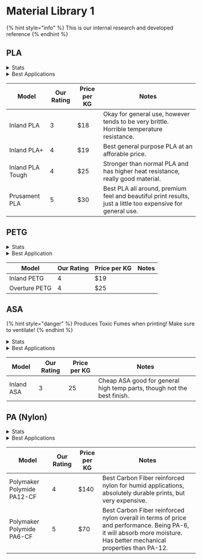 # Material Library 1

{% hint style="info" %}
This is our internal research and developed reference
{% endhint %}

## PLA

<details>

<summary>Stats</summary>

### Polylactic Acid&#x20;

**Print Temp:** 215-260°C (Hotend) 60-80°C (Bed)

**Glass Transition Temperature:** \~65°C

**Density:** 1.24 g/cm^3

**Tensile Strength:** \~37 MPa

**Flexural Modulus:** \~4 GPa

**Elongation:** \~4%

**Hyrdoscopic:** Yes

**Enclosure:** Not Needed

</details>

<details>

<summary>Best Applications</summary>

PLA is the best general purpose material. It's low cost, easy to print, and pretty strong. However PLA isn't necessarily the most durable material for outdoor use due to its low temperature resistance. A hot sunny day could lead to your PLA prints warping outdoors! SOme variants of PLA such as PLA Pro or PLA+ can overcome these warping risks in higher ambient heat, however it still remains a risk. With careful consideration of this however, PLA is still a suitable prototyping material for outdoor testable parts, though likely not suited for final parts.&#x20;

</details>

<table><thead><tr><th>Model</th><th data-type="rating" data-max="5">Our Rating</th><th>Price per KG</th><th>Notes</th></tr></thead><tbody><tr><td>Inland PLA</td><td>3</td><td>$18</td><td>Okay for general use, however tends to be very brittle. Horrible temperature resistance.</td></tr><tr><td>Inland PLA+</td><td>4</td><td>$19</td><td>Best general purpose PLA at an afforable price.</td></tr><tr><td>Inland PLA Tough</td><td>4</td><td>$25</td><td>Stronger than normal PLA and has higher heat resistance, really good material.</td></tr><tr><td>Prusament PLA</td><td>5</td><td>$30</td><td>Best PLA all around, premium feel and beautiful print results, just a little too expensive for general use. </td></tr></tbody></table>

## PETG

<details>

<summary>Stats</summary>

## Polyethylene Terephthalate Glycol

**Print Temp:** 215-260°C (Hotend) 60-80°C (Bed)

**Glass Transition Temperature:** \~80°C

**Density:** 1.27 g/cm^3

**Tensile Strength:** \~28 MPa

**Flexural Modulus:** \~2 GPa

**Elongation:** \~25%

**Hyrdoscopic:** Yes

**Enclosure:** Not needed but good to have



</details>

<details>

<summary>Best Application</summary>

Though not as strong as PLA, PETG has superior temperature resistance. It's a great general use material for any part that could be printed in PLA but needs that extra bit of heat resistance. It's flexibility is also something that can be useful, however its challenging to achieve good layer adhesion on PETG, so any high flex appliances will lead to cracking. PETG is also increibly challneing to paint or use adhesives on. Most paints will stick, and strong adhesives like epoxy will work, but in our experience both fail quite easily overtime on PETG.&#x20;

</details>

<table><thead><tr><th>Model</th><th data-type="rating" data-max="5">Our Rating</th><th>Price per KG</th><th>Notes</th></tr></thead><tbody><tr><td>Inland PETG</td><td>4</td><td>$19</td><td></td></tr><tr><td>Overture PETG</td><td>4</td><td>$25</td><td></td></tr></tbody></table>

## ASA

{% hint style="danger" %}
Produces Toxic Fumes when printing! Make sure to ventilate!
{% endhint %}

<details>

<summary>Stats</summary>

## Acrylonitrile Styrene Acrylate&#x20;

**Print Temp:** 220-250°C (Hotend) 90-100°C (Bed)

**Glass Transition Temperature:** \~100°C

**Density:** 1.07 g/cm^3

**Tensile Strength:** \~30 MPa

**Flexural Modulus:** \~2 GPa

**Elongation:** \~5%

**Hyrdoscopic:** Yes

**Enclosure:** Needed

</details>

<details>

<summary>Best Applications</summary>

Contrary to popular belief, ASA isn't the king of strong 3D prints, as we can see from it's rather poor tensile strength, it's a rather brittle material. However its primary advantage is at heat and weather resistance, making it a rather durable material for outdoor applications that won't require very high loads. Keep in mind it's not the easiest material to work with due to it's likeliness to warp and toxic fumes produced during printing.

</details>

<table><thead><tr><th>Model</th><th data-type="rating" data-max="5">Our Rating</th><th>Price per KG</th><th>Notes</th></tr></thead><tbody><tr><td>Inland ASA</td><td>3</td><td>25</td><td>Cheap ASA good for general high temp parts, though not the best finish.</td></tr></tbody></table>

## PA (Nylon)

<details>

<summary>Stats</summary>

## Nylon&#x20;

**Print Temp:** 250-300°C (Hotend) 90-100°C (Bed)

**Glass Transition Temperature:** \~70-80°C

**Density:** 1.15 g/cm^3 (May vary for fiber reinforced)

**Tensile Strength:** \~76 MPa (\~150 Mpa for fiber reinforced)

**Flexural Modulus:** \~110 GPa

**Elongation:** \~90%

**Hyrdoscopic:** Yes

**Enclosure:** Needed

</details>

<details>

<summary>Best Applications</summary>

Nylon isn't an easy material to work with and can be very expensive, but it yields amazing qualities in terms of strength and overall performance. It yields incredibly durable parts. However it's flexibility may limit its usable applications. There are many Glass Fiber and Carbon Fiber reinforced Nylons that can yield very stiff parts while retaining many of the great qualities of nylon. As stated earlier, it is a very expensive material to work with, hence why we reserve it for final parts rather than prototyping.

</details>

<table><thead><tr><th>Model</th><th data-type="rating" data-max="5">Our Rating</th><th>Price per KG</th><th>Notes</th></tr></thead><tbody><tr><td>Polymaker Polymide PA12-CF</td><td>4</td><td>$140</td><td>Best Carbon Fiber reinforced nylon for humid applications, absolutely durable prints, but very expensive.</td></tr><tr><td>Polymaker Polymide PA6-CF</td><td>5</td><td>$70</td><td>Best Carbon Fiber reinforced nylon overall in terms of price and performance. Being PA-6, it will absorb more moisture. Has better mechanical properties than PA-12.</td></tr></tbody></table>



